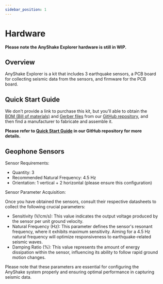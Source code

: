 ```yaml
---
sidebar_position: 1
---
```


# Hardware

**Please note the AnyShake Explorer hardware is still in WIP.**

## Overview

AnyShake Explorer is a kit that includes 3 earthquake sensors, a PCB board for collecting seismic data from the sensors, and firmware for the PCB board.

## Quick Start Guide

We don't provide a link to purchase this kit, but you'll able to obtain the [BOM (Bill of materials)](https://en.wikipedia.org/wiki/Bill_of_materials) and [Gerber files](https://en.wikipedia.org/wiki/Gerber_format) from our [GitHub repository](https://github.com/anyshake/explorer), and then find a manufacturer to fabricate and assemble it.

**Please refer to [Quick Start Guide](https://github.com/anyshake/explorer/blob/master/hardware/README.md) in our GitHub repository for more details.**

## Geophone Sensors

Sensor Requirements:

 - Quantity: 3
 - Recommended Natural Frequency: 4.5 Hz
 - Orientation: 1 vertical + 2 horizontal (please ensure this configuration)

Sensor Parameter Acquisition:

Once you have obtained the sensors, consult their respective datasheets to collect the following crucial parameters:

 - Sensitivity (V/cm/s): This value indicates the output voltage produced by the sensor per unit ground velocity.
 - Natural Frequency (Hz): This parameter defines the sensor's resonant frequency, where it exhibits maximum sensitivity. Aiming for a 4.5 Hz natural frequency will optimize responsiveness to earthquake-related seismic waves.
 - Damping Ratio (%): This value represents the amount of energy dissipation within the sensor, influencing its ability to follow rapid ground motion changes.

Please note that these parameters are essential for configuring the AnyShake system properly and ensuring optimal performance in capturing seismic data.
